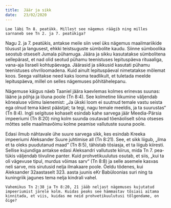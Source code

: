 ```yaml
---
title:  Jäär ja sikk
date:   23/02/2020
---
```


`Loe läbi Tn 8. peatükk. Millest see nägemus räägib ning milles sarnaneb see Tn 2. ja 7. peatükiga?`

Nagu 2. ja 7. peatükis, antakse meile siin veel üks nägemus maailmariikide tõusust ja langusest, ehkki teistsuguste sümbolite kaudu. Siinne sümboolika seostub otseselt Jumala pühamuga. Jäära ja sikku kasutatakse sümbolitena sellepärast, et nad olid seotud pühamu teenistuses lepituspäeva rituaaliga, vana-aja Iisraeli kohtupäevaga. Jäärasid ja sikkusid kasutati pühamu teenistuses ohvriloomadena. Kuid ainult lepituspäeval nimetatakse mõlemat koos. Seega valitakse need kaks looma teadlikult, et tuletada meelde lepituspäeva, millel on selles nägemuses põhitähelepanu.

Nägemuse käigus näeb Taaniel jäära kaevlemas kolmes erinevas suunas: lääne ja põhja ja lõuna poole (Tn 8:4). See kolmetine liikumine väljendab kõnealuse võimu laienemist: „Ja ükski loom ei suutnud temale vastu seista ega olnud tema käest päästjat; ta tegi, nagu temale meeldis, ja ta suurustas“ (Tn 8:4). Ingli selgituse kohaselt esindab kahe sarvega jäär Meedia-Pärsia impeeriumi (Tn 8:20) ning kolm suunda osutavad tõenäoliselt sõna otseses mõttes selle maailmavõimu kolme peamise vallutuste suuna poole.

Edasi ilmub nähtavale ühe suure sarvega sikk, kes esindab Kreeka impeeriumi Aleksander Suure juhtimise all (Tn 8:21). See, et sikk liigub, „ilma et ta oleks puudutanud maad“ (Tn 8:5), tähistab tõsiasja, et ta liigub kiiresti. Sellise kujundiga antakse edasi Aleksandri vallutuste kiirus, mida Tn 7. pea­tükis väljendab tiivuline panter. Kuid prohvetikuulutus osutab, et siis, „kui ta oli vägevuse tipul, murdus võimas sarv“ (Tn 8:8) ja selle asemele kasvas neli sarve, mis sirutusid nelja ilmakaare poole. Öeldu tõdenes, kui Aleksander 32aastaselt 323. aasta juunis eKr Babüloonias suri ning ta kuningriik jagunes tema nelja kindrali vahel.

`Vahemikus Tn 2:38 ja Tn 8:20, 21 jääb neljast nägemuses kujutatud impeeriumist järele kolm. Kuidas peaks see hämmastav tõsiasi aitama kinnitada, et viis, kuidas me neid prohvetikuulutusi tõlgendame, on õige?`
